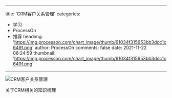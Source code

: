 
---
title: 'CRM客户关系管理'
categories: 
 - 学习
 - ProcessOn
 - 推荐
headimg: 'https://img.processon.com/chart_image/thumb/61034f315653bb3ddc1c649f.png'
author: ProcessOn
comments: false
date: 2021-11-22 08:24:59
thumbnail: 'https://img.processon.com/chart_image/thumb/61034f315653bb3ddc1c649f.png'
---

<div>   
<img class="thumb" alt="CRM客户关系管理" src="https://img.processon.com/chart_image/thumb/61034f315653bb3ddc1c649f.png" referrerpolicy="no-referrer">
<p>关于CRM相关的知识梳理</p>  
</div>
            